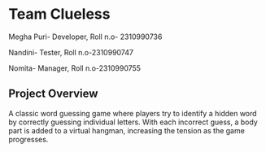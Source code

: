 # Team Clueless










Megha Puri- Developer, Roll n.o- 2310990736












Nandini- Tester, Roll n.o-2310990747





Nomita- Manager, Roll n.o-2310990755




## Project Overview



A classic word guessing game where players try to identify a hidden word by correctly guessing individual letters. With each incorrect guess, a body part is added to a virtual hangman, increasing the tension as the game progresses.

